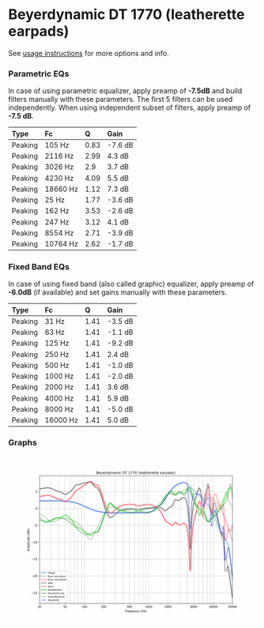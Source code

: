 # Beyerdynamic DT 1770 (leatherette earpads)
See [usage instructions](https://github.com/jaakkopasanen/AutoEq#usage) for more options and info.

### Parametric EQs
In case of using parametric equalizer, apply preamp of **-7.5dB** and build filters manually
with these parameters. The first 5 filters can be used independently.
When using independent subset of filters, apply preamp of **-7.5 dB**.

| Type    | Fc       |    Q | Gain    |
|:--------|:---------|:-----|:--------|
| Peaking | 105 Hz   | 0.83 | -7.6 dB |
| Peaking | 2116 Hz  | 2.99 | 4.3 dB  |
| Peaking | 3026 Hz  | 2.9  | 3.7 dB  |
| Peaking | 4230 Hz  | 4.09 | 5.5 dB  |
| Peaking | 18660 Hz | 1.12 | 7.3 dB  |
| Peaking | 25 Hz    | 1.77 | -3.6 dB |
| Peaking | 162 Hz   | 3.53 | -2.6 dB |
| Peaking | 247 Hz   | 3.12 | 4.1 dB  |
| Peaking | 8554 Hz  | 2.71 | -3.9 dB |
| Peaking | 10764 Hz | 2.62 | -1.7 dB |

### Fixed Band EQs
In case of using fixed band (also called graphic) equalizer, apply preamp of **-6.0dB**
(if available) and set gains manually with these parameters.

| Type    | Fc       |    Q | Gain    |
|:--------|:---------|:-----|:--------|
| Peaking | 31 Hz    | 1.41 | -3.5 dB |
| Peaking | 63 Hz    | 1.41 | -1.1 dB |
| Peaking | 125 Hz   | 1.41 | -9.2 dB |
| Peaking | 250 Hz   | 1.41 | 2.4 dB  |
| Peaking | 500 Hz   | 1.41 | -1.0 dB |
| Peaking | 1000 Hz  | 1.41 | -2.0 dB |
| Peaking | 2000 Hz  | 1.41 | 3.6 dB  |
| Peaking | 4000 Hz  | 1.41 | 5.9 dB  |
| Peaking | 8000 Hz  | 1.41 | -5.0 dB |
| Peaking | 16000 Hz | 1.41 | 5.0 dB  |

### Graphs
![](./Beyerdynamic%20DT%201770%20(leatherette%20earpads).png)